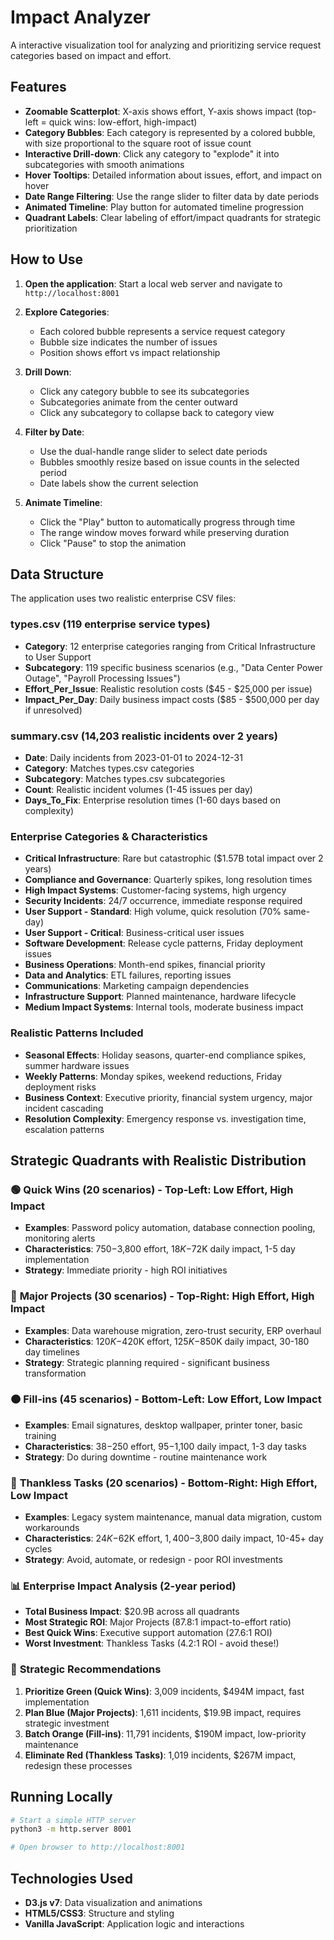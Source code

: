 # Impact Analyzer

A interactive visualization tool for analyzing and prioritizing service request categories based on impact and effort.

## Features

- **Zoomable Scatterplot**: X-axis shows effort, Y-axis shows impact (top-left = quick wins: low-effort, high-impact)
- **Category Bubbles**: Each category is represented by a colored bubble, with size proportional to the square root of issue count
- **Interactive Drill-down**: Click any category to "explode" it into subcategories with smooth animations
- **Hover Tooltips**: Detailed information about issues, effort, and impact on hover
- **Date Range Filtering**: Use the range slider to filter data by date periods
- **Animated Timeline**: Play button for automated timeline progression
- **Quadrant Labels**: Clear labeling of effort/impact quadrants for strategic prioritization

## How to Use

1. **Open the application**: Start a local web server and navigate to `http://localhost:8001`

2. **Explore Categories**: 
   - Each colored bubble represents a service request category
   - Bubble size indicates the number of issues
   - Position shows effort vs impact relationship

3. **Drill Down**: 
   - Click any category bubble to see its subcategories
   - Subcategories animate from the center outward
   - Click any subcategory to collapse back to category view

4. **Filter by Date**:
   - Use the dual-handle range slider to select date periods
   - Bubbles smoothly resize based on issue counts in the selected period
   - Date labels show the current selection

5. **Animate Timeline**:
   - Click the "Play" button to automatically progress through time
   - The range window moves forward while preserving duration
   - Click "Pause" to stop the animation

## Data Structure

The application uses two realistic enterprise CSV files:

### types.csv (119 enterprise service types)
- **Category**: 12 enterprise categories ranging from Critical Infrastructure to User Support
- **Subcategory**: 119 specific business scenarios (e.g., "Data Center Power Outage", "Payroll Processing Issues")
- **Effort_Per_Issue**: Realistic resolution costs ($45 - $25,000 per issue)
- **Impact_Per_Day**: Daily business impact costs ($85 - $500,000 per day if unresolved)

### summary.csv (14,203 realistic incidents over 2 years)
- **Date**: Daily incidents from 2023-01-01 to 2024-12-31
- **Category**: Matches types.csv categories
- **Subcategory**: Matches types.csv subcategories
- **Count**: Realistic incident volumes (1-45 issues per day)
- **Days_To_Fix**: Enterprise resolution times (1-60 days based on complexity)

### Enterprise Categories & Characteristics
- **Critical Infrastructure**: Rare but catastrophic ($1.57B total impact over 2 years)
- **Compliance and Governance**: Quarterly spikes, long resolution times
- **High Impact Systems**: Customer-facing systems, high urgency
- **Security Incidents**: 24/7 occurrence, immediate response required
- **User Support - Standard**: High volume, quick resolution (70% same-day)
- **User Support - Critical**: Business-critical user issues
- **Software Development**: Release cycle patterns, Friday deployment issues
- **Business Operations**: Month-end spikes, financial priority
- **Data and Analytics**: ETL failures, reporting issues
- **Communications**: Marketing campaign dependencies
- **Infrastructure Support**: Planned maintenance, hardware lifecycle
- **Medium Impact Systems**: Internal tools, moderate business impact

### Realistic Patterns Included
- **Seasonal Effects**: Holiday seasons, quarter-end compliance spikes, summer hardware issues
- **Weekly Patterns**: Monday spikes, weekend reductions, Friday deployment risks  
- **Business Context**: Executive priority, financial system urgency, major incident cascading
- **Resolution Complexity**: Emergency response vs. investigation time, escalation patterns

## Strategic Quadrants with Realistic Distribution

### 🟢 **Quick Wins (20 scenarios)** - Top-Left: Low Effort, High Impact
- **Examples**: Password policy automation, database connection pooling, monitoring alerts
- **Characteristics**: $750-$3,800 effort, $18K-$72K daily impact, 1-5 day implementation
- **Strategy**: Immediate priority - high ROI initiatives

### 🔵 **Major Projects (30 scenarios)** - Top-Right: High Effort, High Impact  
- **Examples**: Data warehouse migration, zero-trust security, ERP overhaul
- **Characteristics**: $120K-$420K effort, $125K-$850K daily impact, 30-180 day timelines
- **Strategy**: Strategic planning required - significant business transformation

### 🟠 **Fill-ins (45 scenarios)** - Bottom-Left: Low Effort, Low Impact
- **Examples**: Email signatures, desktop wallpaper, printer toner, basic training
- **Characteristics**: $38-$250 effort, $95-$1,100 daily impact, 1-3 day tasks
- **Strategy**: Do during downtime - routine maintenance work

### 🔴 **Thankless Tasks (20 scenarios)** - Bottom-Right: High Effort, Low Impact
- **Examples**: Legacy system maintenance, manual data migration, custom workarounds
- **Characteristics**: $24K-$62K effort, $1,400-$3,800 daily impact, 10-45+ day cycles
- **Strategy**: Avoid, automate, or redesign - poor ROI investments

### 📊 **Enterprise Impact Analysis (2-year period)**
- **Total Business Impact**: $20.9B across all quadrants
- **Most Strategic ROI**: Major Projects (87.8:1 impact-to-effort ratio)
- **Best Quick Wins**: Executive support automation (27.6:1 ROI)
- **Worst Investment**: Thankless Tasks (4.2:1 ROI - avoid these!)

### 🎯 **Strategic Recommendations**
1. **Prioritize Green (Quick Wins)**: 3,009 incidents, $494M impact, fast implementation
2. **Plan Blue (Major Projects)**: 1,611 incidents, $19.9B impact, requires strategic investment
3. **Batch Orange (Fill-ins)**: 11,791 incidents, $190M impact, low-priority maintenance
4. **Eliminate Red (Thankless Tasks)**: 1,019 incidents, $267M impact, redesign these processes

## Running Locally

```bash
# Start a simple HTTP server
python3 -m http.server 8001

# Open browser to http://localhost:8001
```

## Technologies Used

- **D3.js v7**: Data visualization and animations
- **HTML5/CSS3**: Structure and styling
- **Vanilla JavaScript**: Application logic and interactions